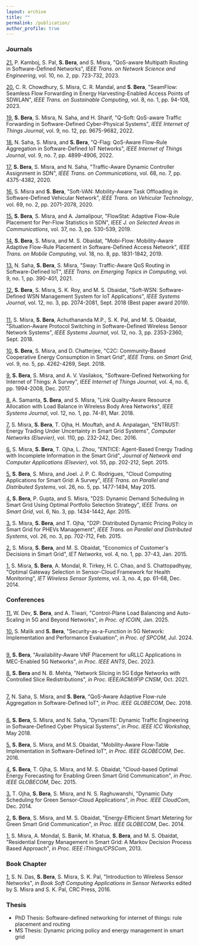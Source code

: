 ```yaml
---
layout: archive
title: ""
permalink: /publication/
author_profile: true
--- 
```


<h3>Journals</h3>

[21.](https://ieeexplore.ieee.org/document/9939088) P. Kamboj, S. Pal, <b>S. Bera</b>, and S. Misra, "QoS-aware Multipath Routing in Software-Defined Networks", <i>IEEE Trans. on Network Science and Engineering</i>, vol. 10, no. 2, pp. 723-732, 2023. [<img src="https://samareshbera.github.io/images/pdf.png" width="15" height="15"/>](https://samareshbera.github.io/files/QoS_multipath.pdf)

[20.](https://ieeexplore.ieee.org/document/9909999) C. R. Chowdhury, S. Misra, C. R. Mandal, and <b>S. Bera</b>, "SeamFlow: Seamless Flow Forwarding in Energy Harvesting-Enabled Access Points of SDWLAN", <i>IEEE Trans. on Sustainable Computing</i>, vol. 8, no. 1, pp. 94-108, 2023.

[19.](https://ieeexplore.ieee.org/document/9663215) <b>S. Bera</b>, S. Misra, N. Saha, and H. Sharif, "Q-Soft: QoS-aware Traffic Forwarding in Software-Defined Cyber-Physical Systems", <i>IEEE Internet of Things Journal</i>, vol. 9, no. 12, pp. 9675-9682, 2022. [<img src="https://samareshbera.github.io/images/pdf.png" width="15" height="15"/>](https://samareshbera.github.io/files/Q-Soft.pdf)

[18.](https://ieeexplore.ieee.org/document/9540907) N. Saha, S. Misra, and <b>S. Bera</b>, "Q-Flag: QoS-Aware Flow-Rule Aggregation in Software-Defined IoT Networks", <i>IEEE Internet of Things Journal</i>, vol. 9, no. 7, pp. 4899-4906, 2022. [<img src="https://samareshbera.github.io/images/pdf.png" width="15" height="15"/>](https://samareshbera.github.io/files/QFlag.pdf)

[17.](https://ieeexplore.ieee.org/document/9046815) <b>S. Bera</b>, S. Misra, and N. Saha, "Traffic-Aware Dynamic Controller Assignment in SDN", <i>IEEE Trans. on Communications</i>, vol. 68, no. 7, pp. 4375-4382, 2020. [<img src="https://samareshbera.github.io/images/pdf.png" width="15" height="15"/>](https://samareshbera.github.io/files/DCA.pdf)

[16.](https://ieeexplore.ieee.org/document/8930056) S. Misra and <b>S. Bera</b>, "Soft-VAN: Mobility-Aware Task Offloading in Software-Defined Vehicular Network", <i>IEEE Trans. on Vehicular Technology</i>, vol. 69, no. 2, pp. 2071-2078, 2020. [<img src="https://samareshbera.github.io/images/pdf.png" width="15" height="15"/>](https://samareshbera.github.io/files/Soft-VAN.pdf)

[15.](https://ieeexplore.ieee.org/document/8624498/) <b>S. Bera</b>, S. Misra, and A. Jamalipour, "FlowStat: Adaptive Flow-Rule Placement for Per-Flow Statistics in SDN", <i>IEEE J. on Selected Areas in Communications</i>, vol. 37, no. 3, pp. 530-539, 2019. [<img src="https://samareshbera.github.io/images/pdf.png" width="15" height="15"/>](https://samareshbera.github.io/files/FlowStat.pdf)

[14.](https://ieeexplore.ieee.org/document/8454737/) <b>S. Bera</b>, S. Misra, and M. S. Obaidat, "Mobi-Flow: Mobility-Aware Adaptive Flow-Rule Placement in Software-Defined Access Network", <i>IEEE Trans. on Mobile Computing</i>, vol. 18, no. 8, pp. 1831-1842, 2019. [<img src="https://samareshbera.github.io/images/pdf.png" width="15" height="15"/>](https://samareshbera.github.io/files/MobiFlow.pdf)

[13.](https://ieeexplore.ieee.org/document/8385144/) N. Saha, <b>S. Bera</b>, S. Misra, "Sway: Traffic-Aware QoS Routing in Software-Defined IoT", <i>IEEE Trans. on Emerging Topics in Computing</i>, vol. 9, no. 1, pp. 390-401, 2021. [<img src="https://samareshbera.github.io/images/pdf.png" width="15" height="15"/>](https://samareshbera.github.io/files/Sway.pdf)

[12.](https://ieeexplore.ieee.org/document/7740067/) <b>S. Bera</b>, S. Misra, S. K. Roy, and M. S. Obaidat, "Soft-WSN: Software-Defined WSN Management System for IoT Applications", <i>IEEE Systems Journal</i>, vol. 12, no. 3, pp. 2074-2081, Sept. 2018 (Best paper award 2019). [<img src="https://samareshbera.github.io/images/pdf.png" width="15" height="15"/>](https://samareshbera.github.io/files/SoftWSN.pdf)

[11.](https://ieeexplore.ieee.org/document/8207582/) S. Misra, <b>S. Bera</b>, Achuthananda M.P., S. K. Pal, and M. S. Obaidat, "Situation-Aware Protocol Switching in Software-Defined Wireless Sensor Network Systems", <i>IEEE Systems Journal</i>, vol. 12, no. 3, pp. 2353-2360, Sept. 2018. [<img src="https://samareshbera.github.io/images/pdf.png" width="15" height="15"/>](https://samareshbera.github.io/files/SAPS.pdf)

[10.](https://ieeexplore.ieee.org/document/7817887/) <b>S. Bera</b>, S. Misra, and D. Chatterjee, "C2C: Community-Based Cooperative Energy Consumption in Smart Grid", <i>IEEE Trans. on Smart Grid</i>, vol. 9, no. 5, pp. 4262-4269, Sept. 2018. [<img src="https://samareshbera.github.io/images/pdf.png" width="15" height="15"/>](https://samareshbera.github.io/files/C2C.pdf)

[9.](https://ieeexplore.ieee.org/document/8017556/) <b>S. Bera</b>, S. Misra, and A. V. Vasilakos, "Software-Defined Networking for Internet of Things: A Survey", <i>IEEE Internet of Things Journal</i>, vol. 4, no. 6, pp. 1994-2008, Dec. 2017. [<img src="https://samareshbera.github.io/images/pdf.png" width="15" height="15"/>](https://samareshbera.github.io/files/SDIoT.pdf)

[8.](https://ieeexplore.ieee.org/document/7182257/) A. Samanta, <b>S. Bera</b>, and S. Misra, "Link Quality-Aware Resource Allocation with Load Balance in Wireless Body Area Networks", <i>IEEE Systems Journal</i>, vol. 12, no. 1, pp. 74-81, Mar. 2018. [<img src="https://samareshbera.github.io/images/pdf.png" width="15" height="15"/>](https://samareshbera.github.io/files/DSCA.pdf)

[7.](https://www.sciencedirect.com/science/article/pii/S1389128616303206) S. Misra, <b>S. Bera</b>, T. Ojha, H. Mouftah, and A. Anpalagan, "ENTRUST: Energy Trading Under Uncertainty in Smart Grid Systems", <i>Computer Networks (Elsevier)</i>, vol. 110, pp. 232-242, Dec. 2016. [<img src="https://samareshbera.github.io/images/pdf.png" width="15" height="15"/>](https://samareshbera.github.io/files/ENTRUST.pdf)

[6.](https://www.sciencedirect.com/science/article/pii/S1084804515001083) S. Misra, <b>S. Bera</b>, T. Ojha, L. Zhou, "ENTICE: Agent-Based Energy Trading with Incomplete Information in the Smart Grid", <i>Journal of Network and Computer Applications (Elsevier)</i>, vol. 55, pp. 202-212, Sept. 2015. [<img src="https://samareshbera.github.io/images/pdf.png" width="15" height="15"/>](https://samareshbera.github.io/files/ENTICE.pdf)

[5.](https://ieeexplore.ieee.org/document/6809180/) <b>S. Bera</b>, S. Misra, and Joel. J. P. C. Rodrigues, "Cloud Computing Applications for Smart Grid: A Survey", <i>IEEE Trans. on Parallel and Distributed Systems</i>, vol. 26, no. 5, pp. 1477-1494, May 2015. [<img src="https://samareshbera.github.io/images/pdf.png" width="15" height="15"/>](https://samareshbera.github.io/files/SGSurvey.pdf)

[4.](https://ieeexplore.ieee.org/document/7029140/) <b>S. Bera</b>, P. Gupta, and S. Misra, "D2S: Dynamic Demand Scheduling in Smart Grid Using Optimal Portfolio Selection Strategy", <i>IEEE Trans. on Smart Grid</i>, vol. 6, No. 3, pp. 1434-1442, Apr. 2015. [<img src="https://samareshbera.github.io/images/pdf.png" width="15" height="15"/>](https://samareshbera.github.io/files/D2S.pdf)

[3.](https://ieeexplore.ieee.org/document/6782392/) S. Misra, <b>S. Bera</b>, and T. Ojha, "D2P: Distributed Dynamic Pricing Policy in Smart Grid for PHEVs Management", <i>IEEE Trans. on Parallel and Distributed Systems</i>, vol. 26, no. 3, pp. 702-712, Feb. 2015. [<img src="https://samareshbera.github.io/images/pdf.png" width="15" height="15"/>](https://samareshbera.github.io/files/D2P.pdf)

[2.](https://ieeexplore.ieee.org/document/6994376/) S. Misra, <b>S. Bera</b>, and M. S. Obaidat, "Economics of Customer's Decisions in Smart Grid", <i>IET Networks</i>, vol. 4, no. 1, pp. 37-43, Jan. 2015.

[1.](https://ieeexplore.ieee.org/document/6828878/) S. Misra, <b>S. Bera</b>, A. Mondal, R. Tirkey, H. C. Chao, and S. Chattopadhyay, "Optimal Gateway Selection in Sensor-Cloud Framework for Health Monitoring", <i>IET Wireless Sensor Systems</i>, vol. 3, no. 4, pp. 61-68, Dec. 2014.


<h3>Conferences</h3>

[11.](https://ieeexplore.ieee.org/document/10992795) W. Dev, <b>S. Bera</b>, and A. Tiwari, "Control-Plane Load Balancing and Auto-Scaling in 5G and Beyond Networks", <i>in Proc. of ICOIN</i>, Jan. 2025. [<img src="https://samareshbera.github.io/images/pdf.png" width="15" height="15"/>](https://samareshbera.github.io/files/ICOIN.pdf)

[10.](https://ieeexplore.ieee.org/document/10631599) S. Malik and <b>S. Bera</b>, "Security-as-a-Function in 5G Network: Implementation and Performance Evaluation", <i>in Proc. of SPCOM</i>, Jul. 2024. [<img src="https://samareshbera.github.io/images/pdf.png" width="15" height="15"/>](https://samareshbera.github.io/files/Security_function_5G.pdf)

[9.](https://ieeexplore.ieee.org/document/10469344) <b>S. Bera</b>, "Availability-Aware VNF Placement for uRLLC Applications in MEC-Enabled 5G Networks", <i>in Proc. IEEE ANTS</i>, Dec. 2023. [<img src="https://samareshbera.github.io/images/pdf.png" width="15" height="15"/>](https://samareshbera.github.io/files/ANTS_2023.pdf)

[8.](https://ieeexplore.ieee.org/document/9615516/) <b>S. Bera</b> and N. B. Mehta, "Network Slicing in 5G Edge Networks with Controlled Slice Redistributions", <i>in Proc. IEEE/ACM/IFIP CNSM</i>, Oct. 2021. [<img src="https://samareshbera.github.io/images/pdf.png" width="15" height="15"/>](https://samareshbera.github.io/files/RESET.pdf)

[7.](https://ieeexplore.ieee.org/document/8647471/) N. Saha, S. Misra, and <b>S. Bera</b>, "QoS-Aware Adaptive Flow-rule Aggregation in Software-Defined IoT", <i>in Proc. IEEE GLOBECOM</i>, Dec. 2018. [<img src="https://samareshbera.github.io/images/pdf.png" width="15" height="15"/>](https://samareshbera.github.io/files/Dual.pdf)

[6.](https://ieeexplore.ieee.org/document/8403550/) <b>S. Bera</b>, S. Misra, and N. Saha, "DynamiTE: Dynamic Traffic Engineering in Software-Defined Cyber Physical Systems", <i>in Proc. IEEE ICC Workshop</i>, May 2018. [<img src="https://samareshbera.github.io/images/pdf.png" width="15" height="15"/>](https://samareshbera.github.io/files/DynamiTE.pdf)

[5.](https://ieeexplore.ieee.org/document/7841995/) <b>S. Bera</b>, S. Misra, and M.S. Obaidat, "Mobility-Aware Flow-Table Implementation in Software-Defined IoT", <i>in Proc. IEEE GLOBECOM</i>, Dec. 2016. [<img src="https://samareshbera.github.io/images/pdf.png" width="15" height="15"/>](https://samareshbera.github.io/files/Mobi-Flow-Conference.pdf)

[4.](https://ieeexplore.ieee.org/document/7417591/) <b>S. Bera</b>, T. Ojha, S. Misra, and M. S. Obaidat, "Cloud-based Optimal Energy Forecasting for Enabling Green Smart Grid Communication", <i>in Proc. IEEE GLOBECOM</i>, Dec. 2015.

[3.](https://ieeexplore.ieee.org/document/7037771/) T. Ojha, <b>S. Bera</b>, S. Misra, and N. S. Raghuwanshi, "Dynamic Duty Scheduling for Green Sensor-Cloud Applications", <i>in Proc. IEEE CloudCom</i>, Dec. 2014.

[2.](https://ieeexplore.ieee.org/document/7037178/) <b>S. Bera</b>, S. Misra, and M. S. Obaidat, "Energy-Efficient Smart Metering for Green Smart Grid Communication", <i>in Proc. IEEE GLOBECOM</i>, Dec. 2014.

[1.](https://ieeexplore.ieee.org/document/6682213/) S. Misra, A. Mondal, S. Banik, M. Khatua, <b>S. Bera</b>, and M. S. Obaidat, "Residential Energy Management in Smart Grid: A Markov Decision Process Based Approach", <i>in Proc. IEEE iThings/CPSCom</i>, 2013.


<h3>Book Chapter</h3>

[1.](https://www.crcpress.com/Soft-Computing-Applications-in-Sensor-Networks/Pal-Misra/p/book/9781482298758) S. N. Das, <b>S. Bera</b>, S. Misra, S. K. Pal, "Introduction to Wireless Sensor Networks", <i>in Book Soft Computing Applications in Sensor Networks</i> edited by S. Misra and S. K. Pal, CRC Press, 2016.


<h3>Thesis</h3>

* PhD Thesis: Software-defined networking for internet of things: rule placement and routing
* MS Thesis: Dynamic pricing policy and energy management in smart grid
